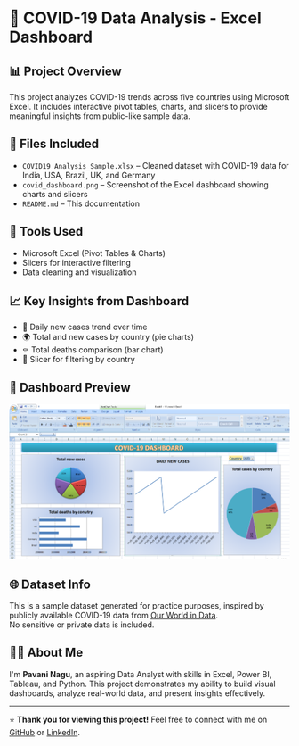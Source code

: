 # 🦠 COVID-19 Data Analysis - Excel Dashboard

## 📊 Project Overview
This project analyzes COVID-19 trends across five countries using Microsoft Excel. It includes interactive pivot tables, charts, and slicers to provide meaningful insights from public-like sample data.

## 📁 Files Included
- `COVID19_Analysis_Sample.xlsx` – Cleaned dataset with COVID-19 data for India, USA, Brazil, UK, and Germany
- `covid_dashboard.png` – Screenshot of the Excel dashboard showing charts and slicers
- `README.md` – This documentation

## 🔧 Tools Used
- Microsoft Excel (Pivot Tables & Charts)
- Slicers for interactive filtering
- Data cleaning and visualization

## 📈 Key Insights from Dashboard
- 📅 Daily new cases trend over time
- 🌍 Total and new cases by country (pie charts)
- ⚰️ Total deaths comparison (bar chart)
- 🔘 Slicer for filtering by country

## 📸 Dashboard Preview
![COVID Dashboard](covid_dashboard.png)

## 🌐 Dataset Info
This is a sample dataset generated for practice purposes, inspired by publicly available COVID-19 data from [Our World in Data](https://ourworldindata.org/covid-deaths).  
No sensitive or private data is included.

## 👩‍💻 About Me
I'm **Pavani Nagu**, an aspiring Data Analyst with skills in Excel, Power BI, Tableau, and Python. This project demonstrates my ability to build visual dashboards, analyze real-world data, and present insights effectively.

---

⭐ **Thank you for viewing this project!** Feel free to connect with me on [GitHub](https://github.com/pavani-nagu) or [LinkedIn](https://linkedin.com/in/pavani-nagu-yarramsetti-2b64bb263).
